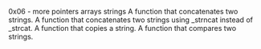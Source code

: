 0x06 - more pointers arrays strings
A function that concatenates two strings.
A function that concatenates two strings using _strncat instead of _strcat.
A function that copies a string.
A  function that compares two strings.
